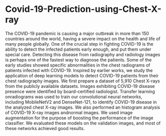 # Covid-19-Prediction-using-Chest-X-ray
The COVID-19 pandemic is causing a major outbreak in more than 150 countries around the world, having a severe impact on the health and life of many people globally. 
One of the crucial step in fighting COVID-19 is the ability to detect the infected patients early enough, and put them under special care. Detecting this disease from radiography and radiology images is perhaps one of the fastest way to diagnose the patients. Some of the early studies showed specific abnormalities in the chest radiograms of patients infected with COVID-19. Inspired by earlier works, we study the application of deep learning models to detect COVID-19 patients from their chest radiography images.
We first prepare a dataset of 5,910 Chest X-rays from the publicly available datasets. Images exhibiting COVID-19 disease presence were identified by board-certified radiologist. Transfer learning onradiograms was used to train our convolutional neural networks, including MobileNetV2 and DenseNet-121, to identify COVID-19 disease in the analyzed chest X-ray images.
We also performed an histogram analysis of COVID-19 X-ray images andnormal images. We used image augmentation for the purpose of boosting the performance of the image classifier. We evaluated these models on the validation images, and most of these networks achieved good results.


